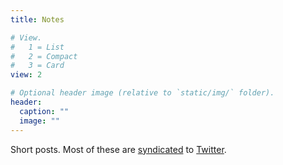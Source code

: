 ```yaml
---
title: Notes

# View.
#   1 = List
#   2 = Compact
#   3 = Card
view: 2

# Optional header image (relative to `static/img/` folder).
header:
  caption: ""
  image: ""
---
```

Short posts. Most of these are [syndicated](https://indieweb.org/POSSE) to [Twitter](https://twitter.com/jickelsen).